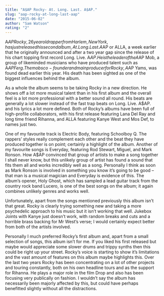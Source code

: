 ```yaml
---
title: "A$AP Rocky- At. Long. Last. A$AP."
slug: "aap-rocky-at-long-last-aap"
date: "2015-06-02"
author: "Sam Watson"
rating: "2"
---
```


A$AP Rocky, 26 year old rapper from Harlem, New York, has just released his second album, At. Long. Last. A$AP or ALLA, a week earlier that he originally announced and after a two year gap since the release of his chart topping first record Long. Live. A$AP. He is the leader of the A$AP Mob, a group of likeminded musicians who have produced talent such as A$AP Ferg. The mobs co-founder and main producer for Rocky, A$AP Yams, was found dead earlier this year. His death has been sighted as one of the biggest influences behind the album.

As a whole the album seems to be taking Rocky in a new direction. He shows off a lot more musical talent than in his first album and the overall feel is a lot more professional with a better sound all round. His beats are generally a lot slower instead of the fast trap beats on Long. Live. A$AP. and his lyrics a lot more defined. Both of Rocky’s albums have been full of high-profile collaborators, with his first release featuring Lana Del Ray and long time friend Rihanna, and ALLA featuring Kanye West and Mos Def, to names just two.

One of my favourite track is Electric Body, featuring Schoolboy Q. The rappers’ styles really complement each other and the beat they have produced together is on point; certainly a highlight of the album. Another of my favourite songs is Everyday, featuring Rod Stewart, Miguel, and Mark Ronson. How A$AP convinced that group of artists to make a song together I shall never know, but this unlikely group of artist has found a sound that fits them all and works incredibly well as a song. Personally I think as soon as Mark Ronson is involved in something you know it’s going to be good – that man is a musical magician and Everyday is evidence of this. The album’s opener, Holy Ghost, which has sampled a lead guitar track from the country rock band Lucero, is one of the best songs on the album; it again combines unlikely genres and works well.

Unfortunately, apart from the songs mentioned previously this album isn’t that great. Rocky is clearly trying something new and taking a more psychedelic approach to his music but it isn’t working that well. Jukebox Joints with Kanye just doesn’t work, with random breaks and cuts and a horrible brass backing for Mr West’s verse; I would certainly expect better from both of the artists involved.

Personally I much preferred Rocky’s first album and, apart from a small selection of songs, this album isn’t for me. If you liked his first released but maybe would appreciate some slower drums and trippy synths then this could be right up your street. Rocky’s voice is starting to show it’s limitations and the vast amount of features on this album maybe highlights this. Over the last two years Rocky has been concentrating on a lot of other projects and touring constantly, both on his own headline tours and as the support for Rihanna. He plays a major role in the film Drop and also has been focusing very publically on fashion. I wouldn’t say the album has necessarily been majorly affected by this, but could have perhaps benefitted slightly without all the distractions.
